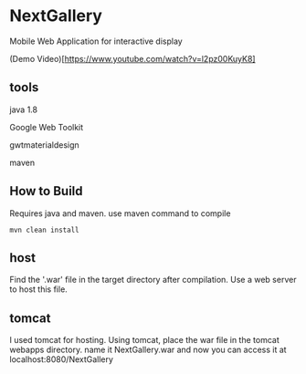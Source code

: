# NextGallery
Mobile Web Application for interactive display

(Demo Video)[https://www.youtube.com/watch?v=l2pz00KuyK8]

## tools
java 1.8

Google Web Toolkit 

gwtmaterialdesign

maven


## How to Build
Requires java and maven. use maven command to compile

    mvn clean install
    
## host
Find the '.war' file in the target directory after compilation. Use a web server to host this file.

## tomcat
I used tomcat for hosting. Using tomcat, place the war file in the tomcat webapps directory.
name it NextGallery.war and now you can access it at localhost:8080/NextGallery
